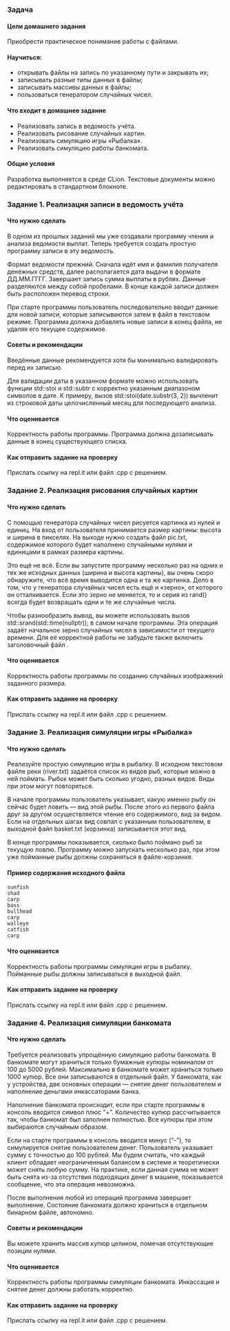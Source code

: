 ### Задача ###
#### Цели домашнего задания ####
Приобрести практическое понимание работы с файлами.

#### Научиться: ####

- открывать файлы на запись по указанному пути и закрывать их;
- записывать разные типы данных в файлы;
- записывать массивы данных в файлы;
- пользоваться генератором случайных чисел.


#### Что входит в домашнее задание #### 
- Реализовать запись в ведомость учёта.
- Реализовать рисование случайных картин.
- Реализовать симуляцию игры «Рыбалка».
- Реализовать симуляцию работы банкомата.


#### Общие условия #### 
Разработка выполняется в среде CLion. Текстовые документы можно редактировать в стандартном блокноте.


### Задание 1. Реализация записи в ведомость учёта ### 


#### Что нужно сделать ####

В одном из прошлых заданий мы уже создавали программу чтения и анализа ведомости выплат. Теперь требуется создать простую программу записи в эту ведомость.

Формат ведомости прежний. Сначала идёт имя и фамилия получателя денежных средств, далее располагается дата выдачи в формате ДД.ММ.ГГГГ. Завершает запись сумма выплаты в рублях. Данные разделяются между собой пробелами. В конце каждой записи должен быть расположен перевод строки.

При старте программы пользователь последовательно вводит данные для новой записи, которые записываются затем в файл в текстовом режиме. Программа должна добавлять новые записи в конец файла, не удаляя его текущее содержимое.



#### Советы и рекомендации #### 

Введённые данные рекомендуется хотя бы минимально валидировать перед их записью.

Для валидации даты в указанном формате можно использовать функции std::stoi и std::subtr с корректно указанным диапазоном символов в дате. К примеру, вызов std::stoi(date.substr(3, 2)) вычленит из строковой даты целочисленный месяц для последующего анализа.



#### Что оценивается ####

Корректность работы программы. Программа должна дозаписывать данные в конец существующего списка.



#### Как отправить задание на проверку #### 

Прислать ссылку на repl.it или файл .срр с решением.



### Задание 2. Реализация рисования случайных картин ### 


#### Что нужно сделать ####

С помощью генератора случайных чисел рисуется картинка из нулей и единиц. На вход от пользователя принимается размер картины: высота и ширина в пикселях. На выходе нужно создать файл pic.txt, содержимое которого будет наполнено случайными нулями и единицами в рамках размера картины.

Это ещё не всё. Если вы запустите программу несколько раз на одних и тех же исходных данных (ширина и высота картины), вы очень скоро обнаружите, что всё время выводится одна и та же картинка. Дело в том, что у генератора случайных чисел есть ещё и «зерно», от которого он отталкивается. Если это зерно не меняется, то и серия из rand() всегда будет возвращать одни и те же случайные числа.

Чтобы разнообразить вывод, вы можете использовать вызов std::srand(std::time(nullptr)); в самом начале программы. Эта операция задаёт начальное зерно случайных чисел в зависимости от текущего времени. Для её корректной работы не забудьте также включить заголовочный файл <ctime>.



#### Что оценивается #### 

Корректность работы программы по созданию случайных изображений заданного размера.



#### Как отправить задание на проверку ####

Прислать ссылку на repl.it или файл .срр с решением.



### Задание 3. Реализация симуляции игры «Рыбалка» ### 


#### Что нужно сделать ####

Реализуйте простую симуляцию игры в рыбалку. В исходном текстовом файле реки (river.txt) задаётся список из видов рыб, которые можно в ней поймать. Рыбок может быть сколько угодно, разных видов. Виды при этом могут повторяться.

В начале программы пользователь указывает, какую именно рыбу он сейчас будет ловить — вид этой рыбы. После этого из первого файла друг за другом осуществляется чтение его содержимого, вид за видом. Если на отдельных шагах вид совпал с указанным пользователем, в выходной файл basket.txt (корзинка) записывается этот вид.

В конце программы показывается, сколько было поймано рыб за текущую ловлю. Программу можно запускать несколько раз, при этом уже пойманные рыбы должны сохраняться в файле-корзинке.



#### Пример содержания исходного файла #### 

```
sunfish
shad
carp
bass
bullhead
carp
walleye
catfish
carp
```

#### Что оценивается #### 

Корректность работы программы симуляции игры в рыбалку. Пойманные рыбы должны записываться в выходной файл.



#### Как отправить задание на проверку ####

Прислать ссылку на repl.it или файл .срр с решением.



### Задание 4. Реализация симуляции банкомата ###


#### Что нужно сделать ####

Требуется реализовать упрощённую симуляцию работы банкомата. В банкомате могут храниться только бумажные купюры номиналом от 100 до 5000 рублей. Максимально в банкомате может храниться только 1000 купюр. Все они записываются в отдельный файл. У банкомата, как у устройства, две основных операции — снятие денег пользователем и наполнение деньгами инкассаторами банка.

Наполнение банкомата происходит, если при старте программы в консоль вводится символ плюс “+”.  Количество купюр рассчитывается так, чтобы банкомат был заполнен полностью. Все купюры при этом выбираются случайным образом.

Если на старте программы в консоль вводится минус (“-”), то симулируется снятие пользователем денег. Пользователь указывает сумму с точностью до 100 рублей. Мы будем считать, что каждый клиент обладает неограниченным балансом в системе и теоретически может снять любую сумму. На практике, если данная сумма не может быть снята из-за отсутствия подходящих денег в машине, показывается сообщение, что эта операция невозможна.

После выполнения любой из операций программа завершает выполнение. Состояние банкомата должно храниться в отдельном бинарном файле, автономно.



#### Советы и рекомендации #### 

Вы можете хранить массив купюр целиком, помечая отсутствующие позиции нулями.



#### Что оценивается ####

Корректность работы программы симуляции банкомата. Инкассация и снятие денег должны работать корректно.



#### Как отправить задание на проверку #### 

Прислать ссылку на repl.it или файл .срр с решением.